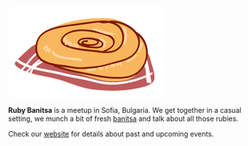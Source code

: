 ![Ruby Banitsa][logo]

**Ruby Banitsa** is a meetup in Sofia, Bulgaria. We get together in a casual
setting, we munch a bit of fresh [banitsa] and talk about all those rubies.

Check our [website] for details about past and upcoming events.

[logo]: https://raw.githubusercontent.com/gsamokovarov/rubybanitsa.com/master/app/assets/images/logo.png
[banitsa]: https://en.wikipedia.org/wiki/Banitsa
[website]: https://rubybanitsa.com/

